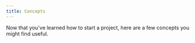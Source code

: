 ```yaml
---
title: Concepts
---
```


Now that you've learned how to start a project, here are a few concepts you
might find useful.
